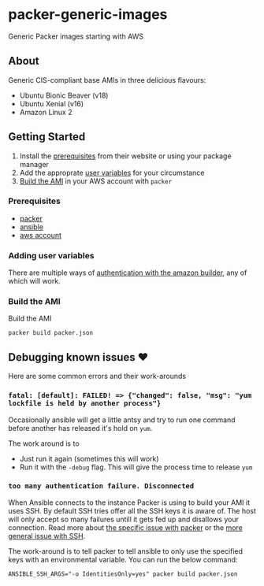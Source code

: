 # packer-generic-images
Generic Packer images starting with AWS

## About 
Generic CIS-compliant base AMIs in three delicious flavours:
- Ubuntu Bionic Beaver (v18)
- Ubuntu Xenial (v16)
- Amazon Linux 2 

## Getting Started 
1. Install the [prerequisites](#prerequisites) from their website or using your package manager
1. Add the approprate [user variables](#adding-user-variables) for your circumstance
1. [Build the AMI](#build-the-ami) in your AWS account with `packer`

### Prerequisites 
- [packer](https://packer.io/)
- [ansible](https://www.ansible.com/)
- [aws account](https://aws.amazon.com/)

### Adding user variables 
There are multiple ways of [authentication with the amazon builder](https://www.packer.io/docs/builders/amazon.html), 
any of which will work. 

### Build the AMI 

Build the AMI
```
packer build packer.json
```

## Debugging known issues :heart:

Here are some common errors and their work-arounds 

### `fatal: [default]: FAILED! => {"changed": false, "msg": "yum lockfile is held by another process"}`
Occasionally ansible will get a little antsy and try to run one command before another has released it's hold on `yum`. 

The work around is to
- Just run it again (sometimes this will work)
- Run it with the `-debug` flag. This will give the process time to release `yum`

### `too many authentication failure. Disconnected`
When Ansible connects to the instance Packer is using to build your AMI it uses SSH. 
By default SSH tries offer all the SSH keys it is aware of. 
The host will only accept so many failures untill it gets fed up and disallows your connection. 
Read more about [the specific issue with packer](https://github.com/hashicorp/packer/issues/5065) 
or the [more general issue with SSH](https://superuser.com/questions/187779/too-many-authentication-failures-for-username).

The work-around is to tell packer to tell ansible to only use the specified keys with an environmental variable. 
You can run the below command: 
```
ANSIBLE_SSH_ARGS="-o IdentitiesOnly=yes" packer build packer.json
```

